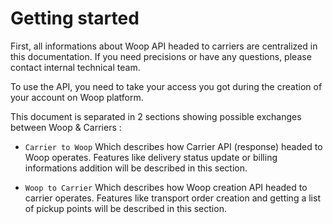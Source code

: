 # Getting started

First, all informations about Woop API headed to carriers are centralized in this documentation. If you need precisions or have any questions, please contact internal technical team.

To use the API, you need to take your access you got during the creation of your account on Woop platform.

This document is separated in 2 sections showing possible exchanges between Woop & Carriers :

- `Carrier to Woop` Which describes how Carrier API (response) headed to Woop operates. Features like delivery status update or billing informations addition will be described in this section.

- `Woop to Carrier` Which describes how Woop creation API headed to carrier operates. Features like transport order creation and getting a list of pickup points will be described in this section.